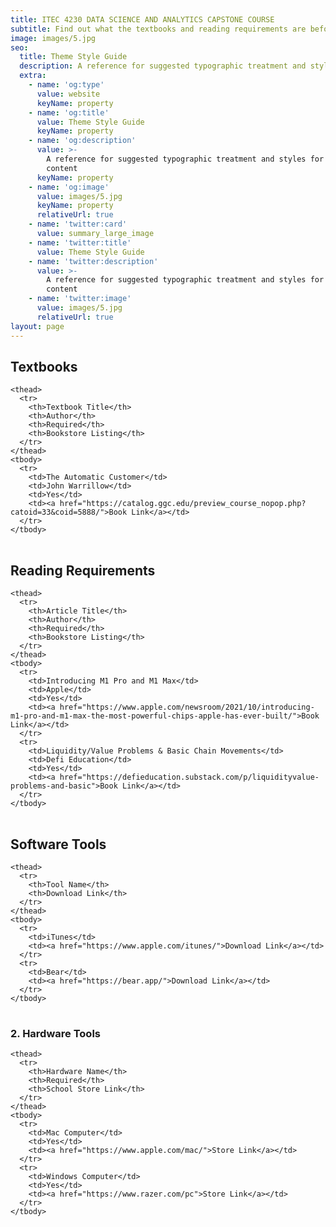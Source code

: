 ```yaml
---
title: ITEC 4230 DATA SCIENCE AND ANALYTICS CAPSTONE COURSE
subtitle: Find out what the textbooks and reading requirements are before taking the class.
image: images/5.jpg
seo:
  title: Theme Style Guide
  description: A reference for suggested typographic treatment and styles for your content
  extra:
    - name: 'og:type'
      value: website
      keyName: property
    - name: 'og:title'
      value: Theme Style Guide
      keyName: property
    - name: 'og:description'
      value: >-
        A reference for suggested typographic treatment and styles for your
        content
      keyName: property
    - name: 'og:image'
      value: images/5.jpg
      keyName: property
      relativeUrl: true
    - name: 'twitter:card'
      value: summary_large_image
    - name: 'twitter:title'
      value: Theme Style Guide
    - name: 'twitter:description'
      value: >-
        A reference for suggested typographic treatment and styles for your
        content
    - name: 'twitter:image'
      value: images/5.jpg
      relativeUrl: true
layout: page
---
```


## Textbooks


<div class="responsive-table">
  <table>
     
    <thead>
      <tr>
        <th>Textbook Title</th> 
        <th>Author</th>
        <th>Required</th> 
        <th>Bookstore Listing</th>
      </tr>
    </thead>
    <tbody>
      <tr>
        <td>The Automatic Customer</td>
        <td>John Warrillow</td> 
        <td>Yes</td> 
        <td><a href="https://catalog.ggc.edu/preview_course_nopop.php?catoid=33&coid=5888/">Book Link</a></td>
      </tr>
    </tbody>
    
  </table>
</div>

## Reading Requirements

<div class="responsive-table">
  <table>
     
    <thead>
      <tr>
        <th>Article Title</th> 
        <th>Author</th>
        <th>Required</th> 
        <th>Bookstore Listing</th>
      </tr>
    </thead>
    <tbody>
      <tr>
        <td>Introducing M1 Pro and M1 Max</td>
        <td>Apple</td> 
        <td>Yes</td> 
        <td><a href="https://www.apple.com/newsroom/2021/10/introducing-m1-pro-and-m1-max-the-most-powerful-chips-apple-has-ever-built/">Book Link</a></td>
      </tr>
      <tr>
        <td>Liquidity/Value Problems & Basic Chain Movements</td>
        <td>Defi Education</td> 
        <td>Yes</td> 
        <td><a href="https://defieducation.substack.com/p/liquidityvalue-problems-and-basic">Book Link</a></td>
      </tr>
    </tbody>
    
  </table>
</div>

## Software Tools


<div class="responsive-table">
  <table>
     
    <thead>
      <tr>
        <th>Tool Name</th> 
        <th>Download Link</th>
      </tr>
    </thead>
    <tbody>
      <tr>
        <td>iTunes</td>
        <td><a href="https://www.apple.com/itunes/">Download Link</a></td>
      </tr>
      <tr>
        <td>Bear</td>
        <td><a href="https://bear.app/">Download Link</a></td>
      </tr>
    </tbody>
    
  </table>
</div>

### 2. Hardware Tools


<div class="responsive-table">
  <table>
     
    <thead>
      <tr>
        <th>Hardware Name</th> 
        <th>Required</th>
        <th>School Store Link</th> 
      </tr>
    </thead>
    <tbody>
      <tr>
        <td>Mac Computer</td>
        <td>Yes</td> 
        <td><a href="https://www.apple.com/mac/">Store Link</a></td>
      </tr>
      <tr>
        <td>Windows Computer</td>
        <td>Yes</td> 
        <td><a href="https://www.razer.com/pc">Store Link</a></td>
      </tr>
    </tbody>
    
  </table>
</div>

